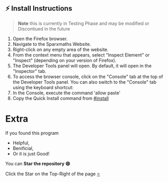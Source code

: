 ## ⚡ Install Instructions

> **Note** this is currently in Testing Phase and may be modified or Discontiued in the future
1. Open the Firefox browser.
2. Navigate to the Sparxmaths Website.
3. Right-click on any empty area of the website.
4. From the context menu that appears, select "Inspect Element" or "Inspect" (depending on your version of Firefox).
5. The Developer Tools panel will open. By default, it will open in the "Inspector" tab.
6. To access the browser console, click on the "Console" tab at the top of the Developer Tools panel.
   You can also switch to the "Console" tab using the keyboard shortcut:
9. In the Console, execute the command 'allow paste'
10. Copy the Quick Install command from [#install](https://github.com/SintcoLTD/sparxmaths#installation)

# Extra

If you found this program

- Helpful, 
- Benificial,
- Or it is just Good!

You can **Star the repository 😄**

Click the Star on the Top-Right of the page [⭐](https://github.com/SintcoLTD/sparxmaths)

